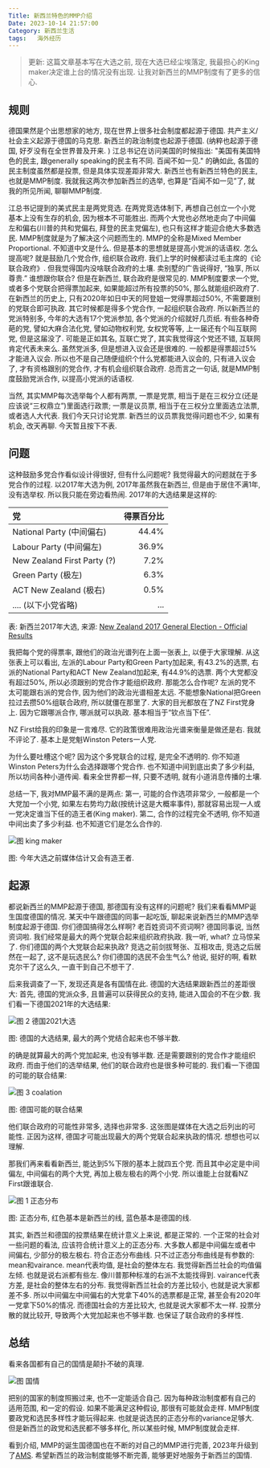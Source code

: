 ```yaml
---
Title: 新西兰特色的MMP介绍
Date: 2023-10-14 21:57:00
Category: 新西兰生活
tags:   海外经历
---
```



> 更新: 这篇文章基本写在大选之前, 现在大选已经尘埃落定, 我最担心的King maker决定谁上台的情况没有出现. 让我对新西兰的MMP制度有了更多的信心.


## 规则

德国果然是个出思想家的地方, 现在世界上很多社会制度都起源于德国. 共产主义/社会主义起源于德国的马克思. 新西兰的政治制度也起源于德国. (纳粹也起源于德国, 好歹没有在全世界普及开来. ) 江总书记在访问美国的时候指出: "美国有美国特色的民主, 跟generally speaking的民主有不同. 百闻不如一见." 的确如此, 各国的民主制度虽然都是投票, 但是具体实现差距非常大. 新西兰也有新西兰特色的民主, 也就是MMP制度. 我就我这两次参加新西兰的选举, 也算是“百闻不如一见”了, 就我的所见所闻, 聊聊MMP制度. 

江总书记提到的美式民主是两党竞选. 在两党竞选体制下, 再想自己创立一个小党 基本上没有生存的机会, 因为根本不可能胜出. 而两个大党也必然地走向了中间偏左和偏右(川普的共和党偏右, 拜登的民主党偏左), 也只有这样才能迎合绝大多数选民. MMP制度就是为了解决这个问题而生的. MMP的全称是Mixed Member Proportional. 不知道中文是什么. 但是基本的思想就是提高小党派的话语权. 怎么提高呢? 就是鼓励几个党合作, 组织联合政府. 我们上学的时候都读过毛主席的《论联合政府》. 但我觉得国内没啥联合政府的土壤. 卖别墅的广告说得好, “独享, 所以尊贵.” 谁想跟你联合? 但是在新西兰, 联合政府是很常见的. MMP制度要求一个党, 或者多个党联合把得票加起来, 如果能超过所有投票的50%, 那么就能组织政府了. 在新西兰的历史上, 只有2020年如日中天的阿登姐一党得票超过50%, 不需要跟别的党联合即可执政. 其它时候都是得多个党合作, 一起组织联合政府. 所以新西兰的党派特别多, 今年的大选有17个党派参加, 各个党派的介绍就好几页纸. 有些各种奇葩的党, 譬如大麻合法化党, 譬如动物权利党, 女权党等等, 上一届还有个叫互联网党, 但是这届没了. 可能是正如其名, 互联亡党了, 其实我觉得这个党还不错, 互联网肯定代表未来么. 虽然党派多, 但是想进入议会还是很难的. 一般都是得票超过5%才能进入议会. 所以也不是自己随便组织个什么党都能进入议会的, 只有进入议会了, 才有资格跟别的党合作, 才有机会组织联合政府. 总而言之一句话, 就是MMP制度鼓励党派合作, 以提高小党派的话语权.

当然, 其实MMP每次选举每个人都有两票, 一票是党票, 相当于是在三权分立(还是应该说“三权鼎立”)里面选行政票; 一票是议员票, 相当于在三权分立里面选立法票, 或者选人大代表. 我们今天只讨论党票. 新西兰的议员票我觉得问题也不少, 如果有机会, 改天再聊. 今天暂且按下不表.  

## 问题

这种鼓励多党合作看似设计得很好, 但有什么问题呢? 我觉得最大的问题就在于多党合作的过程. 以2017年大选为例, 2017年虽然我在新西兰, 但是由于居住不满1年, 没有选举权. 所以我只能在旁边看热闹. 2017年的大选结果是这样的:

| 党 | 得票百分比 |
| :----------- | -----------: |
| National Party (中间偏右) | 44.4% |
| Labour Party (中间偏左) | 36.9% |
| New Zealand First Party (?) | 7.2% |
| Green Party (极左) | 6.3% |
| ACT New Zealand (极右) | 0.5% |
| .... (以下小党省略) | ... |

表: 新西兰2017年大选, 来源: [New Zealand 2017 General Election - Official Results](https://elections.nz/media-and-news/2017/new-zealand-2017-general-election-official-results/)

我把每个党的得票率, 跟他们的政治光谱列在上面一张表上, 以便于大家理解. 从这张表上可以看出, 左派的Labour Party和Green Party加起来, 有43.2%的选票, 右派的National Party和ACT New Zealand加起来, 有44.9%的选票. 两个大党都没有超过50%, 所以必须跟别的党合作才能组织政府. 那能怎么合作呢? 左派的党不太可能跟右派的党合作, 因为他们的政治光谱相差太远. 不能想象National把Green拉过去攒50%组联合政府, 所以就僵在那里了. 大家的目光都放在了NZ First党身上. 因为它跟哪派合作, 哪派就可以执政. 基本相当于“钦点当下任”. 

NZ First给我的印象是一言难尽. 它的政策很难用政治光谱来衡量是做还是右. 我就不评论了. 基本上是党魁Winston Peters一人党. 

为什么要吐槽这个呢? 因为这个多党联合的过程, 是完全不透明的. 你不知道Winston Peters为什么会选择跟哪个党合作. 也不知道中间到底出卖了多少利益, 所以坊间各种小道传闻. 看来全世界都一样, 只要不透明, 就有小道消息传播的土壤. 

总结一下, 我对MMP最不满的是两点: 第一, 可能的合作选项非常少, 一般都是一个大党加一个小党, 如果左右势均力敌(按统计这是大概率事件), 那就容易出现一人或一党决定谁当下任的造王者(King maker). 第二, 合作的过程完全不透明, 你不知道中间出卖了多少利益. 也不知道它们是怎么合作的.

![图 king maker](/uploads/2023/mmp-kingmaker.png)

图: 今年大选之前媒体估计又会有造王者. 


## 起源

都说新西兰的MMP起源于德国, 那德国有没有这样的问题呢? 我们来看看MMP诞生国度德国的情况. 某天中午跟德国的同事一起吃饭, 聊起来说新西兰的MMP选举制度起源于德国. 你们德国搞得怎么样啊? 老百姓资词不资词啊? 德国同事说, 当然资词啦. 我们经常是最大的两个党联合起来组织政府执政. 我一听, what? 立马惊呆了. 你们德国的两个大党联合起来执政? 竞选之前剑拔弩张、互相攻击, 竞选之后居然在一起了, 这不是玩选民么? 你们德国的选民不会生气么? 他说, 挺好的啊, 看默克尔干了这么久, 一直干到自己不想干了.

后来我调查了一下, 发现还真是各有国情在此. 德国的大选结果跟新西兰的差距很大: 首先, 德国的党派众多, 且普遍可以获得民众的支持, 能进入国会的不在少数. 我们看一下德国2021年的大选结果:

![图 2 德国2021大选](/uploads/2023/mmp-german.png)

图: 德国的大选结果, 最大的两个党结合起来也不够半数.

的确是就算最大的两个党加起来, 也没有够半数. 还是需要跟别的党合作才能组织政府. 而由于他们的选举结果, 他们的联合政府也是很多种可能的. 我们看一下德国的可能的联合结果:

![图 3 coalation](/uploads/2023/mmp-possibilities.png)

图: 德国可能的联合结果

他们联合政府的可能性非常多, 选择也非常多. 这张图是媒体在大选之后列出的可能性. 正因为这样, 德国才可能出现最大的两个党联合起来执政的情况. 想想也可以理解. 

那我们再来看看新西兰, 能达到5%下限的基本上就四五个党. 而且其中必定是中间偏左, 中间偏右的两个大党, 再加上极左极右的两个小党. 所以谁能上台就看NZ First跟谁联合. 


![图 1 正态分布](/uploads/2023/mmp-normal.png)

图: 正态分布, 红色基本是新西兰的线, 蓝色基本是德国的线. 

其实, 新西兰和德国的投票结果在统计意义上来说, 都是正常的. 一个正常的社会对一些问题的看法, 应该符合统计意义上的正态分布. 大多数人都是中间偏左或者中间偏右, 少部分的极左极右. 符合正态分布曲线. 只不过正态分布曲线是有参数的: mean和vairance. mean代表均值, 是社会的整体左右. 我觉得新西兰社会的均值偏左倾. 也就是说右派都有些左. 像川普那种标准的右派不太能找得到. vairance代表方差, 是社会的整体左右的分布. 我觉得新西兰社会的方差比较小, 也就是说大家都差不多. 所以中间偏左中间偏右的大党拿下40%的选票都是正常, 甚至会有2020年一党拿下50%的情况. 而德国社会的方差比较大, 也就是说大家都不太一样. 投票分散的就比较开, 导致两个大党加起来也不够半数. 也保证了联合政府的多样性. 


## 总结

看来各国都有自己的国情是颠扑不破的真理. 

![图 国情](/uploads/2023/mmp-guoqing.jpg)

把别的国家的制度照搬过来, 也不一定能适合自己. 因为每种政治制度都有自己的适用范围, 和一定的假设. 如果不能满足这种假设, 那很有可能就会走样. MMP制度要政党和选民多样性才能玩得起来. 也就是说选民的正态分布的variance足够大. 但是新西兰的政党和选民都不够多样化, 所以某些时候, MMP制度就会走样.

看到介绍, MMP的诞生国德国也在不断的对自己的MMP进行完善, 2023年升级到了[AMS](https://en.wikipedia.org/wiki/Additional-member_system). 希望新西兰的政治制度能够不断完善, 能够更好地服务于新西兰的国情.

